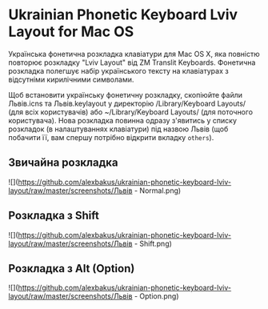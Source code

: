# Ukrainian Phonetic Keyboard Lviv Layout for Mac OS 

Українська фонетична розкладка клавіатури для Mac OS X, яка повністю повторює розкладку "Lviv Layout" від ZM Translit Keyboards. Фонетична розкладка полегшує набір українського тексту на клавіатурах з відсутніми кирилічними символами.

Щоб встановити українську фонетичну розкладку, скопіюйте файли Львів.icns та Львів.keylayout у директорію /Library/Keyboard Layouts/ (для всіх користувачів) або ~/Library/Keyboard Layouts/ (для поточного користувача). Нова розкладка повинна одразу з'явитись у списку розкладок (в налаштуваннях клавіатури) під назвою Львів (щоб побачити її, вам спершу потрібно відкрити вкладку `others`).

## Звичайна розкладка
![](https://github.com/alexbakus/ukrainian-phonetic-keyboard-lviv-layout/raw/master/screenshots/Львів - Normal.png)

## Розкладка з Shift
![](https://github.com/alexbakus/ukrainian-phonetic-keyboard-lviv-layout/raw/master/screenshots/Львів - Shift.png)

## Розкладка з Alt (Option)
![](https://github.com/alexbakus/ukrainian-phonetic-keyboard-lviv-layout/raw/master/screenshots/Львів - Option.png)

